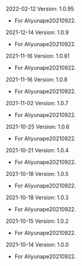2022-02-12 Version: 1.0.95
- For Aliyunape20210922.

2021-12-14 Version: 1.0.9
- For Aliyunape20210922.

2021-11-16 Version: 1.0.81
- For Aliyunape20210922.

2021-11-16 Version: 1.0.8
- For Aliyunape20210922.

2021-11-02 Version: 1.0.7
- For Aliyunape20210922.

2021-10-25 Version: 1.0.6
- For Aliyunape20210922.

2021-10-21 Version: 1.0.4
- For Aliyunape20210922.

2021-10-18 Version: 1.0.5
- For Aliyunape20210922.

2021-10-18 Version: 1.0.3
- For Aliyunape20210922.

2021-10-15 Version: 1.0.2
- For Aliyunape20210922.

2021-10-14 Version: 1.0.0
- For Aliyunape20210922.

